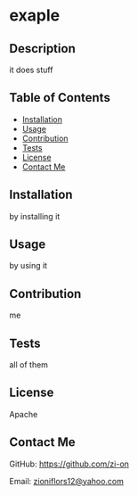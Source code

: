 # exaple
    
## Description 
it does stuff

## Table of Contents
- [Installation](#installation)
- [Usage](#usage)
- [Contribution](#contribution)
- [Tests](#tests)
- [License](#license)
- [Contact Me](#contact-me)

## Installation
by installing it

## Usage
by using it

## Contribution
me

## Tests
all of them

## License
Apache

## Contact Me
GitHub: https://github.com/zi-on

Email: zioniflors12@yahoo.com
